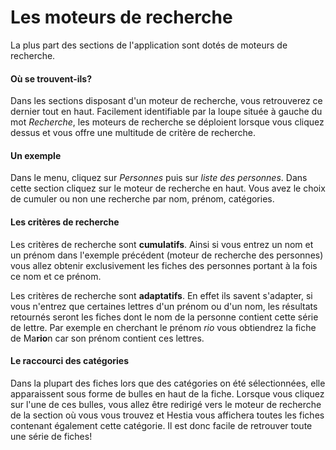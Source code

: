 # Les moteurs de recherche 

La plus part des sections de l'application sont dotés de moteurs de recherche. 

#### Où se trouvent-ils?
Dans les sections disposant d'un moteur de recherche, vous retrouverez ce dernier tout en haut. Facilement identifiable par la loupe située à gauche du mot *Recherche*, les moteurs de recherche se déploient lorsque vous cliquez dessus et vous offre une multitude de critère de recherche. 

#### Un exemple
Dans le menu, cliquez sur *Personnes* puis sur *liste des personnes*. Dans cette section cliquez sur le moteur de recherche en haut. Vous avez le choix de cumuler ou non une recherche par nom, prénom, catégories.

#### Les critères de recherche
Les critères de recherche sont **cumulatifs**. Ainsi si vous entrez un nom et un prénom dans l'exemple précédent (moteur de recherche des personnes) vous allez obtenir exclusivement les fiches des personnes portant à la fois ce nom et ce prénom.

Les critères de recherche sont **adaptatifs**. En effet ils savent s'adapter, si vous n'entrez que certaines lettres d'un prénom ou d'un nom, les résultats retournés seront les fiches dont le nom de la personne contient cette série de lettre. Par exemple en cherchant le prénom *rio* vous obtiendrez la fiche de Ma**rio**n car son prénom contient ces lettres. 


#### Le raccourci des catégories

Dans la plupart des fiches lors que des catégories on été sélectionnées, elle apparaissent sous forme de bulles en haut de la fiche. Lorsque vous cliquez sur l'une de ces bulles, vous allez être redirigé vers le moteur de recherche de la section où vous vous trouvez et Hestia vous affichera toutes les fiches contenant également cette catégorie. Il est donc facile de retrouver toute une série de fiches! 